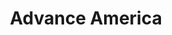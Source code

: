 ---
title: "Advance America"
url: /spartanburg/advance-america-beaumont-avenue/
shop: pawnbroker
---